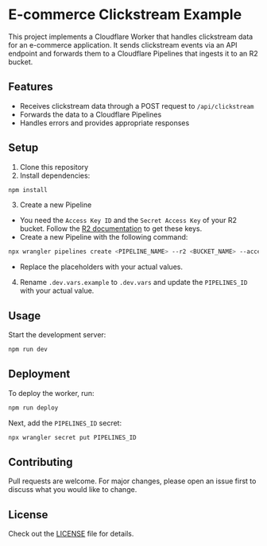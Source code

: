 
# E-commerce Clickstream Example

This project implements a Cloudflare Worker that handles clickstream data for an e-commerce application. It sends clickstream events via an API endpoint and forwards them to a Cloudflare Pipelines that ingests it to an R2 bucket.

## Features

- Receives clickstream data through a POST request to `/api/clickstream`
- Forwards the data to a Cloudflare Pipelines
- Handles errors and provides appropriate responses

## Setup

1. Clone this repository
2. Install dependencies:

```bash
npm install
```

3. Create a new Pipeline
- You need the `Access Key ID` and the `Secret Access Key` of your R2 bucket. Follow the [R2 documentation](/r2/api/s3/tokens/) to get these keys.
- Create a new Pipeline with the following command:
```sh
npx wrangler pipelines create <PIPELINE_NAME> --r2 <BUCKET_NAME> --access-key-id <ACCESS_KEY_ID> --secret-access-key <SECRET_ACCESS_KEY>
```
- Replace the placeholders with your actual values.

4. Rename `.dev.vars.example` to `.dev.vars` and update the `PIPELINES_ID` with your actual value.

## Usage

Start the development server:
```bash
npm run dev
```

## Deployment

To deploy the worker, run:
```bash
npm run deploy
```

Next, add the `PIPELINES_ID` secret:
```bash
npx wrangler secret put PIPELINES_ID
```

## Contributing
Pull requests are welcome. For major changes, please open an issue first to discuss what you would like to change.

## License

Check out the [LICENSE](LICENSE) file for details.